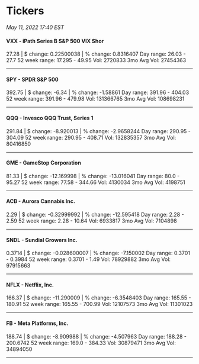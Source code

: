 # Tickers
*May 11, 2022 17:40 EST*

#### VXX - iPath Series B S&P 500 VIX Shor
27.28 | $ change: 0.22500038 | % change: 0.8316407
Day range: 26.03 - 27.7 52 week range: 17.295 - 49.95
Vol: 2720833 3mo Avg Vol: 27454363

---

#### SPY - SPDR S&P 500
392.75 | $ change: -6.34 | % change: -1.58861
Day range: 391.96 - 404.03 52 week range: 391.96 - 479.98
Vol: 131366765 3mo Avg Vol: 108698231

---

#### QQQ - Invesco QQQ Trust, Series 1
291.84 | $ change: -8.920013 | % change: -2.9658244
Day range: 290.95 - 304.09 52 week range: 290.95 - 408.71
Vol: 132835357 3mo Avg Vol: 80416850

---

#### GME - GameStop Corporation
81.33 | $ change: -12.169998 | % change: -13.016041
Day range: 80.0 - 95.27 52 week range: 77.58 - 344.66
Vol: 4130034 3mo Avg Vol: 4198751

---

#### ACB - Aurora Cannabis Inc.
2.29 | $ change: -0.32999992 | % change: -12.595418
Day range: 2.28 - 2.59 52 week range: 2.28 - 10.64
Vol: 6933817 3mo Avg Vol: 7104898

---

#### SNDL - Sundial Growers Inc.
0.3714 | $ change: -0.028600007 | % change: -7.150002
Day range: 0.3701 - 0.3984 52 week range: 0.3701 - 1.49
Vol: 78929882 3mo Avg Vol: 97915663

---

#### NFLX - Netflix, Inc.
166.37 | $ change: -11.290009 | % change: -6.3548403
Day range: 165.55 - 180.91 52 week range: 165.55 - 700.99
Vol: 12107573 3mo Avg Vol: 11301023

---

#### FB - Meta Platforms, Inc.
188.74 | $ change: -8.909988 | % change: -4.507963
Day range: 188.28 - 200.6742 52 week range: 169.0 - 384.33
Vol: 30879471 3mo Avg Vol: 34894050

---


